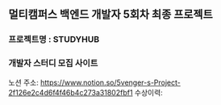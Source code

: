 ## 멀티캠퍼스 백엔드 개발자 5회차 최종 프로젝트
### 프로젝트명 : STUDYHUB
### 개발자 스터디 모집 사이트
노션 주소: https://www.notion.so/5venger-s-Project-2f126e2c4d6f4f46b4c273a31802fbf1
수상이력:
